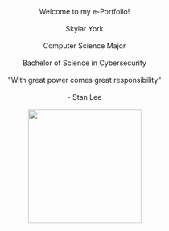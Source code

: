 <p align="center">
Welcome to my e-Portfolio! <br> <br>
Skylar York <br> <br>
Computer Science Major <br> <br>
Bachelor of Science in Cybersecurity <br> <br>
"With great power comes great responsibility" <br> <br>
- Stan Lee <br> <br>
<img src="https://github.com/SkylarYork/Skylar-York-Portfolio-2024-/assets/160919133/71db1925-9e68-4703-bd3e-04c7fafc1f91" width="225" height="225">
